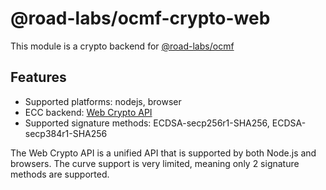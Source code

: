 # @road-labs/ocmf-crypto-web

This module is a crypto backend for [@road-labs/ocmf](https://www.npmjs.com/package/@road-labs/ocmf)

## Features

- Supported platforms: nodejs, browser
- ECC backend: [Web Crypto API](https://w3c.github.io/webcrypto/)
- Supported signature methods: ECDSA-secp256r1-SHA256, ECDSA-secp384r1-SHA256

The Web Crypto API is a unified API that is supported by both Node.js and browsers. The curve support is very limited,
meaning only 2 signature methods are supported.
